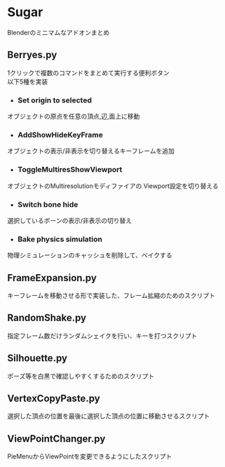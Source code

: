 # Sugar
Blenderのミニマムなアドオンまとめ

## Berryes.py
1クリックで複数のコマンドをまとめて実行する便利ボタン  
以下5種を実装

- ### Set origin to selected
オブジェクトの原点を任意の頂点,辺,面上に移動

- ### AddShowHideKeyFrame
オブジェクトの表示/非表示を切り替えるキーフレームを追加

- ### ToggleMultiresShowViewport
オブジェクトのMultiresolutionモディファイアの Viewport設定を切り替える

- ### Switch bone hide
選択しているボーンの表示/非表示の切り替え

- ### Bake physics simulation
物理シミュレーションのキャッシュを削除して、ベイクする

## FrameExpansion.py
キーフレームを移動させる形で実装した、フレーム拡縮のためのスクリプト

## RandomShake.py
指定フレーム数だけランダムシェイクを行い、キーを打つスクリプト

## Silhouette.py
ポーズ等を白黒で確認しやすくするためのスクリプト

## VertexCopyPaste.py
選択した頂点の位置を最後に選択した頂点の位置に移動させるスクリプト

## ViewPointChanger.py
PieMenuからViewPointを変更できるようにしたスクリプト
